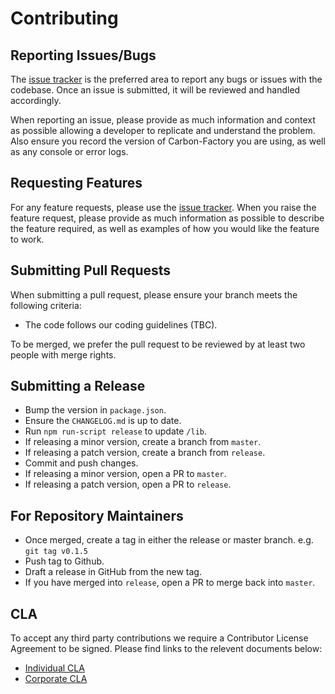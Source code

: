 # Contributing

## Reporting Issues/Bugs

The [issue tracker](https://github.com/sage/carbon/issues) is the preferred area to report any bugs or issues with the codebase. Once an issue is submitted, it will be reviewed and handled accordingly.

When reporting an issue, please provide as much information and context as possible allowing a developer to replicate and understand the problem. Also ensure you record the version of Carbon-Factory you are using, as well as any console or error logs.

## Requesting Features

For any feature requests, please use the [issue tracker](https://github.com/sage/carbon-factory/issues). When you raise the feature request, please provide as much information as possible to describe the feature required, as well as examples of how you would like the feature to work.

## Submitting Pull Requests

When submitting a pull request, please ensure your branch meets the following criteria:

* The code follows our coding guidelines (TBC).

To be merged, we prefer the pull request to be reviewed by at least two people with merge rights.

## Submitting a Release

* Bump the version in `package.json`.
* Ensure the `CHANGELOG.md` is up to date.
* Run `npm run-script release` to update `/lib`.
* If releasing a minor version, create a branch from `master`.
* If releasing a patch version, create a branch from `release`.
* Commit and push changes.
* If releasing a minor version, open a PR to `master`.
* If releasing a patch version, open a PR to `release`.

## For Repository Maintainers

* Once merged, create a tag in either the release or master branch. e.g. `git tag v0.1.5`
* Push tag to Github.
* Draft a release in GitHub from the new tag.
* If you have merged into `release`, open a PR to merge back into `master`.

## CLA

To accept any third party contributions we require a Contributor License Agreement to be signed. Please find links to the relevent documents below:

* [Individual CLA](https://github.com/Sage/carbon/blob/master/cla/SAGE-CLA.docx)
* [Corporate CLA](https://github.com/Sage/carbon/blob/master/cla/SAGE-CCLA.docx)
